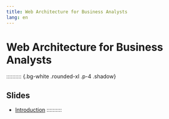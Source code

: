 ```yaml
---
title: Web Architecture for Business Analysts
lang: en
---
```


# Web Architecture for Business Analysts

:::::::::: {.bg-white .rounded-xl .p-4 .shadow}
## Slides

- [Introduction](/AW4C/slides/01-introduction)
::::::::::